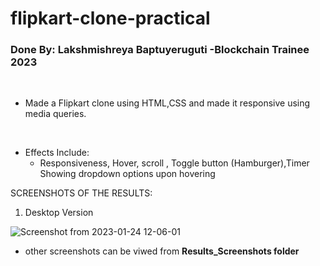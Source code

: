 # flipkart-clone-practical
### Done By: Lakshmishreya Baptuyeruguti -Blockchain Trainee 2023
<br>

- Made a Flipkart clone using HTML,CSS and made it responsive using media queries.
<br>

- Effects Include:
  - Responsiveness, Hover, scroll , Toggle button (Hamburger),Timer Showing dropdown options upon hovering

SCREENSHOTS OF THE RESULTS:
<br>
1) Desktop Version

![Screenshot from 2023-01-24 12-06-01](https://user-images.githubusercontent.com/122250979/214228781-c89c48a0-e308-4bd7-950d-51e532a89667.png)

- other screenshots can be viwed from <b>Results_Screenshots<b> folder

